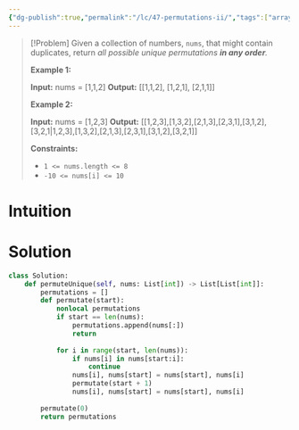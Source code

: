 ```yaml
---
{"dg-publish":true,"permalink":"/lc/47-permutations-ii/","tags":["array","backtracking"]}
---
```


> [!Problem]
> Given a collection of numbers, `nums`, that might contain duplicates, return _all possible unique permutations **in any order**._
> 
> **Example 1:**
> 
> **Input:** nums = [1,1,2]
> **Output:**
> [[1,1,2],
>  [1,2,1],
>  [2,1,1]]
> 
> **Example 2:**
> 
> **Input:** nums = [1,2,3]
> **Output:** [[1,2,3],[1,3,2],[2,1,3],[2,3,1],[3,1,2],[3,2,1\|1,2,3],[1,3,2],[2,1,3],[2,3,1],[3,1,2],[3,2,1]]
> 
> **Constraints:**
> 
> - `1 <= nums.length <= 8`
> - `-10 <= nums[i] <= 10`

# Intuition

# Solution
```python
class Solution:
    def permuteUnique(self, nums: List[int]) -> List[List[int]]:
        permutations = []
        def permutate(start):
            nonlocal permutations
            if start == len(nums):
                permutations.append(nums[:])
                return
            
            for i in range(start, len(nums)):
                if nums[i] in nums[start:i]:
                    continue
                nums[i], nums[start] = nums[start], nums[i]
                permutate(start + 1)
                nums[i], nums[start] = nums[start], nums[i]
        
        permutate(0)
        return permutations
```